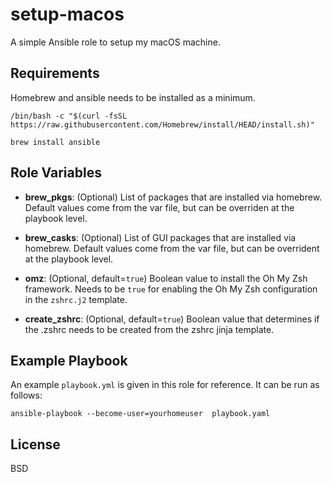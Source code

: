 setup-macos
=========

A simple Ansible role to setup my macOS machine.


Requirements
------------

Homebrew and ansible needs to be installed as a minimum.
```
/bin/bash -c "$(curl -fsSL https://raw.githubusercontent.com/Homebrew/install/HEAD/install.sh)"

brew install ansible
```


Role Variables
--------------

- **brew_pkgs**: (Optional) List of packages that are installed via homebrew. Default values come from the var file, but can be overriden at the playbook level.

- **brew_casks**: (Optional) List of GUI packages that are installed via homebrew. Default values come from the var file, but can be overrident at the playbook level.

- **omz**: (Optional, default=`true`) Boolean value to install the Oh My Zsh framework. Needs to be `true` for enabling the Oh My Zsh configuration in the `zshrc.j2` template.

- **create_zshrc**: (Optional, default=`true`) Boolean value that determines if the .zshrc needs to be created from the zshrc jinja template.


Example Playbook
----------------

An example `playbook.yml` is given in this role for reference. It can be run as follows:

```
ansible-playbook --become-user=yourhomeuser  playbook.yaml
```


License
-------

BSD
